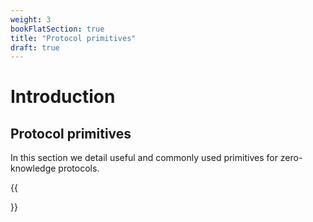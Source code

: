 ```yaml
---
weight: 3
bookFlatSection: true
title: "Protocol primitives"
draft: true
---
```


# Introduction

## Protocol primitives

In this section we detail useful and commonly used primitives for zero-knowledge protocols.

{{<section>}}
